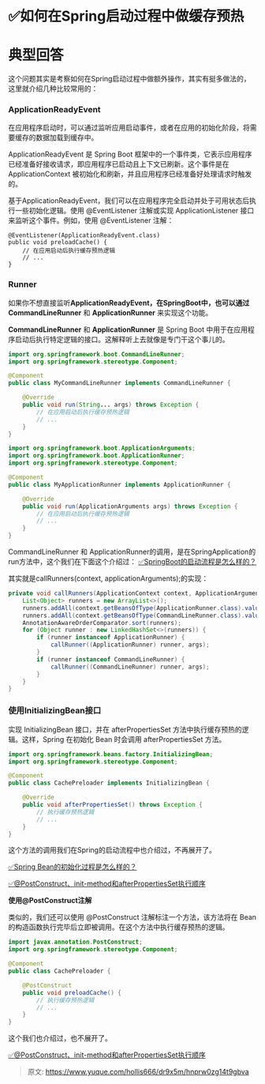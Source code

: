 # ✅如何在Spring启动过程中做缓存预热


# 典型回答

这个问题其实是考察如何在Spring启动过程中做额外操作，其实有挺多做法的，这里就介绍几种比较常用的：


### ApplicationReadyEvent

在应用程序启动时，可以通过监听应用启动事件，或者在应用的初始化阶段，将需要缓存的数据加载到缓存中。

ApplicationReadyEvent 是 Spring Boot 框架中的一个事件类，它表示应用程序已经准备好接收请求，即应用程序已启动且上下文已刷新。这个事件是在 ApplicationContext 被初始化和刷新，并且应用程序已经准备好处理请求时触发的。

基于ApplicationReadyEvent，我们可以在应用程序完全启动并处于可用状态后执行一些初始化逻辑。使用 @EventListener 注解或实现 ApplicationListener 接口来监听这个事件。例如，使用 @EventListener 注解：

```
@EventListener(ApplicationReadyEvent.class)
public void preloadCache() {
    // 在应用启动后执行缓存预热逻辑
    // ...
}

```

### Runner

如果你不想直接监听**ApplicationReadyEvent，在SpringBoot中，也可以通过CommandLineRunner** 和 **ApplicationRunner** 来实现这个功能。

**CommandLineRunner** 和 **ApplicationRunner** 是 Spring Boot 中用于在应用程序启动后执行特定逻辑的接口。这解释听上去就像是专门干这个事儿的。

```java
import org.springframework.boot.CommandLineRunner;
import org.springframework.stereotype.Component;

@Component
public class MyCommandLineRunner implements CommandLineRunner {

    @Override
    public void run(String... args) throws Exception {
        // 在应用启动后执行缓存预热逻辑
        // ...
    }
}

```

```java
import org.springframework.boot.ApplicationArguments;
import org.springframework.boot.ApplicationRunner;
import org.springframework.stereotype.Component;

@Component
public class MyApplicationRunner implements ApplicationRunner {

    @Override
    public void run(ApplicationArguments args) throws Exception {
        // 在应用启动后执行缓存预热逻辑
        // ...
    }
}

```

CommandLineRunner 和 ApplicationRunner的调用，是在SpringApplication的run方法中，这个我们在下面这个介绍过：
[✅SpringBoot的启动流程是怎么样的？](https://www.yuque.com/hollis666/dr9x5m/fadkbgd4fyv8816p?view=doc_embed)

其实就是callRunners(context, applicationArguments);的实现：

```java
private void callRunners(ApplicationContext context, ApplicationArguments args) {
    List<Object> runners = new ArrayList<>();
    runners.addAll(context.getBeansOfType(ApplicationRunner.class).values());
    runners.addAll(context.getBeansOfType(CommandLineRunner.class).values());
    AnnotationAwareOrderComparator.sort(runners);
    for (Object runner : new LinkedHashSet<>(runners)) {
        if (runner instanceof ApplicationRunner) {
            callRunner((ApplicationRunner) runner, args);
        }
        if (runner instanceof CommandLineRunner) {
            callRunner((CommandLineRunner) runner, args);
        }
    }
}

```


### **使用InitializingBean接口**

实现 InitializingBean 接口，并在 afterPropertiesSet 方法中执行缓存预热的逻辑。这样，Spring 在初始化 Bean 时会调用 afterPropertiesSet 方法。

```java
import org.springframework.beans.factory.InitializingBean;
import org.springframework.stereotype.Component;

@Component
public class CachePreloader implements InitializingBean {

    @Override
    public void afterPropertiesSet() throws Exception {
        // 执行缓存预热逻辑
        // ...
    }
}

```

这个方法的调用我们在Spring的启动流程中也介绍过，不再展开了。

[✅Spring Bean的初始化过程是怎么样的？](https://www.yuque.com/hollis666/dr9x5m/zlvhpz?view=doc_embed)

[✅@PostConstruct、init-method和afterPropertiesSet执行顺序](https://www.yuque.com/hollis666/dr9x5m/sgf2ipp88i6qk803?view=doc_embed)

**使用@PostConstruct注解**

类似的，我们还可以使用 @PostConstruct 注解标注一个方法，该方法将在 Bean 的构造函数执行完毕后立即被调用。在这个方法中执行缓存预热的逻辑。

```java
import javax.annotation.PostConstruct;
import org.springframework.stereotype.Component;

@Component
public class CachePreloader {

    @PostConstruct
    public void preloadCache() {
        // 执行缓存预热逻辑
        // ...
    }
}

```

这个我们也介绍过，也不展开了。

[✅@PostConstruct、init-method和afterPropertiesSet执行顺序](https://www.yuque.com/hollis666/dr9x5m/sgf2ipp88i6qk803?view=doc_embed)


> 原文: <https://www.yuque.com/hollis666/dr9x5m/hnprw0zg14t9gbva>